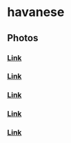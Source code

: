 # havanese
## Photos
### [Link](https://images.dog.ceo/breeds/havanese/00100trPORTRAIT_00100_BURST20191030212452971_COVER.jpg)
### [Link](https://images.dog.ceo/breeds/havanese/00100trPORTRAIT_00100_BURST20191103202017556_COVER.jpg)
### [Link](https://images.dog.ceo/breeds/havanese/00100trPORTRAIT_00100_BURST20191112123933390_COVER.jpg)
### [Link](https://images.dog.ceo/breeds/havanese/00100trPORTRAIT_00100_BURST20191126134713895_COVER.jpg)
### [Link](https://images.dog.ceo/breeds/havanese/00100trPORTRAIT_00100_BURST20191222103956878_COVER.jpg)